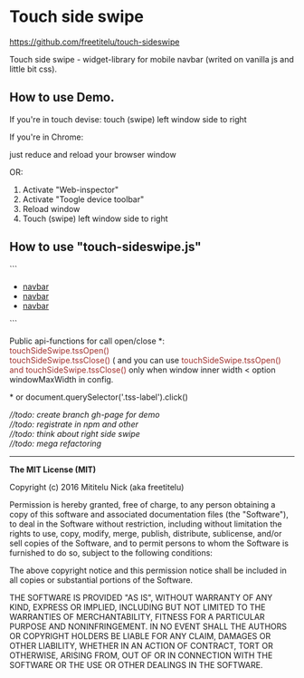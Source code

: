 <h1>Touch side swipe</h1>
<a href="https://github.com/freetitelu/touch-sideswipe">https://github.com/freetitelu/touch-sideswipe</a>
<p>Touch side swipe - widget-library for mobile navbar (writed on vanilla js and little bit css).</p>
<h2>How to use Demo.</h2>
<p>If you're in touch devise: touch (swipe) left window side to right</p>
<p>If you're in Chrome:</p>
<p>just reduce and reload your browser window</p>
<p>OR:</p>
<ol>
    <li>Activate "Web-inspector"</li>
    <li>Activate "Toogle device toolbar"</li>
    <li>Reload window</li>
    <li>Touch (swipe) left window side to right</li>
</ol>

<h2>How to use "touch-sideswipe.js"</h2>
```
<div id="touchSideSwipe" class="touch-side-swipe">
    <ul>
        <li><a href="#">navbar</a></li>
        <li><a href="#">navbar</a></li>
        <li><a href="#">navbar</a></li>
    </ul>
</div>
<script src="../src/touch-sideswipe.js"></script>
<script type="text/javascript">
    var config = {
        elementID: 'touchSideSwipe',
        elementWidth: 400, //px
        elementMaxWidth: 0.8, // *100%
        sideHookWidth: 44, //px
        moveSpeed: 0.2, //sec
        opacityBackground: 0.8,
        shiftForStart: 50, // px
        windowMaxWidth: 1024, // px
    }
    var touchSideSwipe = new TouchSideSwipe(config);
</script>
<script>
    // demo open/close on load document (or click on label)
    setTimeout(function() {touchSideSwipe.tssOpen()}, 2000);
    setTimeout(function() {touchSideSwipe.tssClose()}, 3500);
</script>
```
<p>Public api-functions for call open/close *:<br><span style="color:#a0302c">touchSideSwipe.tssOpen()<br>touchSideSwipe.tssClose()</span> ( and you can use <span style="color:#a0302c">touchSideSwipe.tssOpen() and touchSideSwipe.tssClose() </span> only when window inner width < option windowMaxWidth in config.</p>
<p> * or document.querySelector('.tss-label').click()</p>
<i>//todo: create branch gh-page for demo
</i>
<br>
<i>//todo: registrate in npm and other</i>
<br>
<i>//todo: think about right side swipe</i>
<br>
<i>//todo: mega refactoring</i>
<hr>

<b>The MIT License (MIT)</b>

<p>Copyright (c) 2016 Mititelu Nick (aka freetitelu)</p>

<p>Permission is hereby granted, free of charge, to any person obtaining a copy
of this software and associated documentation files (the "Software"), to deal
in the Software without restriction, including without limitation the rights
to use, copy, modify, merge, publish, distribute, sublicense, and/or sell
copies of the Software, and to permit persons to whom the Software is
furnished to do so, subject to the following conditions:</p>

<p>The above copyright notice and this permission notice shall be included in
all copies or substantial portions of the Software.</p>

<p>THE SOFTWARE IS PROVIDED "AS IS", WITHOUT WARRANTY OF ANY KIND, EXPRESS OR
IMPLIED, INCLUDING BUT NOT LIMITED TO THE WARRANTIES OF MERCHANTABILITY,
FITNESS FOR A PARTICULAR PURPOSE AND NONINFRINGEMENT.  IN NO EVENT SHALL THE
AUTHORS OR COPYRIGHT HOLDERS BE LIABLE FOR ANY CLAIM, DAMAGES OR OTHER
LIABILITY, WHETHER IN AN ACTION OF CONTRACT, TORT OR OTHERWISE, ARISING FROM,
OUT OF OR IN CONNECTION WITH THE SOFTWARE OR THE USE OR OTHER DEALINGS IN
THE SOFTWARE.</p>
